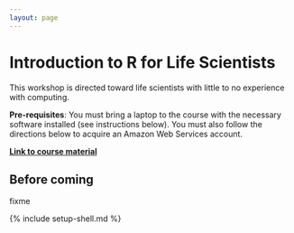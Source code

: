 ```yaml
---
layout: page
---
```


# Introduction to R for Life Scientists

This workshop is directed toward life scientists with little to no experience with computing.

**Pre-requisites**: You must bring a laptop to the course with the necessary software installed (see instructions below). You must also follow the directions below to acquire an Amazon Web Services account.

**[Link to course material](01-intro-unix-shell/)**

## Before coming

fixme

{% include setup-shell.md %}

